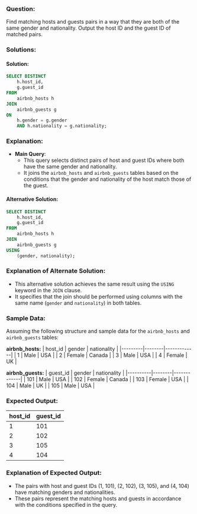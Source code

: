 ### Question:
Find matching hosts and guests pairs in a way that they are both of the same gender and nationality. Output the host ID and the guest ID of matched pairs.

### Solutions:

#### Solution:
```sql
SELECT DISTINCT
    h.host_id,
    g.guest_id
FROM
    airbnb_hosts h
JOIN
    airbnb_guests g
ON
    h.gender = g.gender
    AND h.nationality = g.nationality;
```

### Explanation:
- **Main Query**:
  - This query selects distinct pairs of host and guest IDs where both have the same gender and nationality.
  - It joins the `airbnb_hosts` and `airbnb_guests` tables based on the conditions that the gender and nationality of the host match those of the guest.

#### Alternative Solution:
```sql
SELECT DISTINCT
    h.host_id,
    g.guest_id
FROM
    airbnb_hosts h
JOIN
    airbnb_guests g
USING
    (gender, nationality);
```

### Explanation of Alternate Solution:
- This alternative solution achieves the same result using the `USING` keyword in the `JOIN` clause.
- It specifies that the join should be performed using columns with the same name (`gender` and `nationality`) in both tables.

### Sample Data:
Assuming the following structure and sample data for the `airbnb_hosts` and `airbnb_guests` tables:

**airbnb_hosts:**
| host_id | gender | nationality |
|---------|--------|-------------|
| 1       | Male   | USA         |
| 2       | Female | Canada      |
| 3       | Male   | USA         |
| 4       | Female | UK          |

**airbnb_guests:**
| guest_id | gender | nationality |
|----------|--------|-------------|
| 101      | Male   | USA         |
| 102      | Female | Canada      |
| 103      | Female | USA         |
| 104      | Male   | UK          |
| 105      | Male   | USA         |

### Expected Output:
| host_id | guest_id |
|---------|----------|
| 1       | 101      |
| 2       | 102      |
| 3       | 105      |
| 4       | 104      |

### Explanation of Expected Output:
- The pairs with host and guest IDs (1, 101), (2, 102), (3, 105), and (4, 104) have matching genders and nationalities.
- These pairs represent the matching hosts and guests in accordance with the conditions specified in the query.